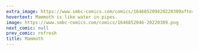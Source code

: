 ```yaml
---
extra_image: https://www.smbc-comics.com/comics/164685209420220309after.png
hovertext: Mammoth is like water in pipes.
image: https://www.smbc-comics.com/comics/1646852046-20220309.png
next_comic: null
prev_comic: refresh
title: Mammoth
---
```


